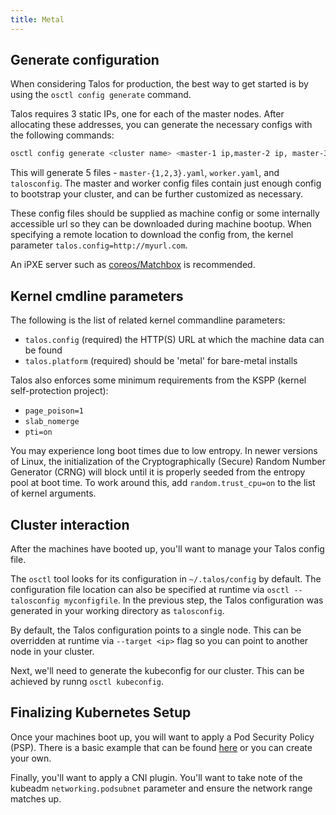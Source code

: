 ```yaml
---
title: Metal
---
```


## Generate configuration

When considering Talos for production, the best way to get started is by using the `osctl config generate` command.

Talos requires 3 static IPs, one for each of the master nodes.
After allocating these addresses, you can generate the necessary configs with the following commands:

```bash
osctl config generate <cluster name> <master-1 ip,master-2 ip, master-3 ip>
```

This will generate 5 files - `master-{1,2,3}.yaml`, `worker.yaml`, and `talosconfig`.
The master and worker config files contain just enough config to bootstrap your cluster, and can be further customized as necessary.

These config files should be supplied as machine config or some internally accessible url so they can be downloaded during machine bootup.
When specifying a remote location to download the config from, the kernel parameter `talos.config=http://myurl.com`.

An iPXE server such as [coreos/Matchbox](https://github.com/poseidon/matchbox) is recommended.

## Kernel cmdline parameters

The following is the list of related kernel commandline parameters:

- `talos.config` (required) the HTTP(S) URL at which the machine data can be found
- `talos.platform` (required) should be 'metal' for bare-metal installs

Talos also enforces some minimum requirements from the KSPP (kernel self-protection project):

- `page_poison=1`
- `slab_nomerge`
- `pti=on`

You may experience long boot times due to low entropy.
In newer versions of Linux, the initialization of the Cryptographically (Secure) Random Number Generator (CRNG) will block until it is properly seeded from the entropy pool at boot time.
To work around this, add `random.trust_cpu=on` to the list of kernel arguments.

## Cluster interaction

After the machines have booted up, you'll want to manage your Talos config file.

The `osctl` tool looks for its configuration in `~/.talos/config` by default.
The configuration file location can also be specified at runtime via `osctl --talosconfig myconfigfile`.
In the previous step, the Talos configuration was generated in your working directory as `talosconfig`.

By default, the Talos configuration points to a single node.
This can be overridden at runtime via `--target <ip>` flag so you can point to another node in your cluster.

Next, we'll need to generate the kubeconfig for our cluster.
This can be achieved by runng `osctl kubeconfig`.

## Finalizing Kubernetes Setup

Once your machines boot up, you will want to apply a Pod Security Policy (PSP).
There is a basic example that can be found [here](https://raw.githubusercontent.com/talos-systems/talos/master/hack/dev/manifests/psp.yaml) or you can create your own.

Finally, you'll want to apply a CNI plugin.
You'll want to take note of the kubeadm `networking.podsubnet` parameter and ensure the network range matches up.
